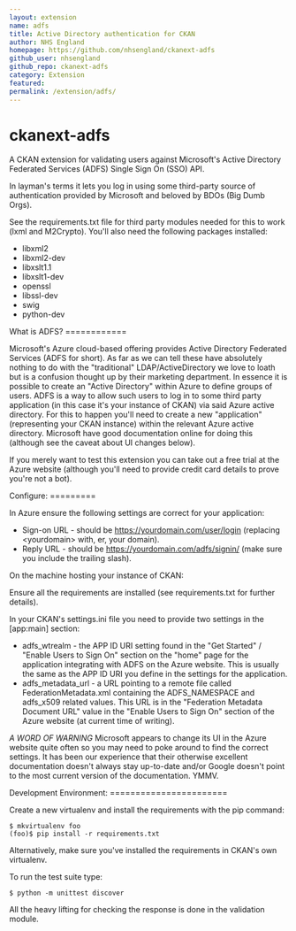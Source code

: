 ```yaml
---
layout: extension
name: adfs
title: Active Directory authentication for CKAN
author: NHS England
homepage: https://github.com/nhsengland/ckanext-adfs
github_user: nhsengland
github_repo: ckanext-adfs
category: Extension
featured: 
permalink: /extension/adfs/
---
```



ckanext-adfs
============

A CKAN extension for validating users against Microsoft's Active Directory Federated Services (ADFS) Single Sign On (SSO) API.

In layman's terms it lets you log in using some third-party source of authentication provided by Microsoft and beloved by BDOs (Big Dumb Orgs).

See the requirements.txt file for third party modules needed for this to work (lxml and M2Crypto). You'll also need the following packages installed:

-   libxml2
-   libxml2-dev
-   libxslt1.1
-   libxslt1-dev
-   openssl
-   libssl-dev
-   swig
-   python-dev

What is ADFS? ============

Microsoft's Azure cloud-based offering provides Active Directory Federated Services (ADFS for short). As far as we can tell these have absolutely nothing to do with the "traditional" LDAP/ActiveDirectory we love to loath but is a confusion thought up by their marketing department. In essence it is possible to create an "Active Directory" within Azure to define groups of users. ADFS is a way to allow such users to log in to some third party application (in this case it's your instance of CKAN) via said Azure active directory. For this to happen you'll need to create a new "application" (representing your CKAN instance) within the relevant Azure active directory. Microsoft have good documentation online for doing this (although see the caveat about UI changes below).

If you merely want to test this extension you can take out a free trial at the Azure website (although you'll need to provide credit card details to prove you're not a bot).

Configure: =========

In Azure ensure the following settings are correct for your application:

-   Sign-on URL - should be <https://yourdomain.com/user/login> (replacing &lt;yourdomain&gt; with, er, your domain).
-   Reply URL - should be <https://yourdomain.com/adfs/signin/> (make sure you include the trailing slash).

On the machine hosting your instance of CKAN:

Ensure all the requirements are installed (see requirements.txt for further details).

In your CKAN's settings.ini file you need to provide two settings in the \[app:main\] section:

-   adfs\_wtrealm - the APP ID URI setting found in the "Get Started" / "Enable Users to Sign On" section on the "home" page for the application integrating with ADFS on the Azure website. This is usually the same as the APP ID URI you define in the settings for the application.
-   adfs\_metadata\_url - a URL pointing to a remote file called FederationMetadata.xml containing the ADFS\_NAMESPACE and adfs\_x509 related values. This URL is in the "Federation Metadata Document URL" value in the "Enable Users to Sign On" section of the Azure website (at current time of writing).

*A WORD OF WARNING* Microsoft appears to change its UI in the Azure website quite often so you may need to poke around to find the correct settings. It has been our experience that their otherwise excellent documentation doesn't always stay up-to-date and/or Google doesn't point to the most current version of the documentation. YMMV.

Development Environment: =======================

Create a new virtualenv and install the requirements with the pip command:

    $ mkvirtualenv foo
    (foo)$ pip install -r requirements.txt

Alternatively, make sure you've installed the requirements in CKAN's own virtualenv.

To run the test suite type:

    $ python -m unittest discover

All the heavy lifting for checking the response is done in the validation module.

